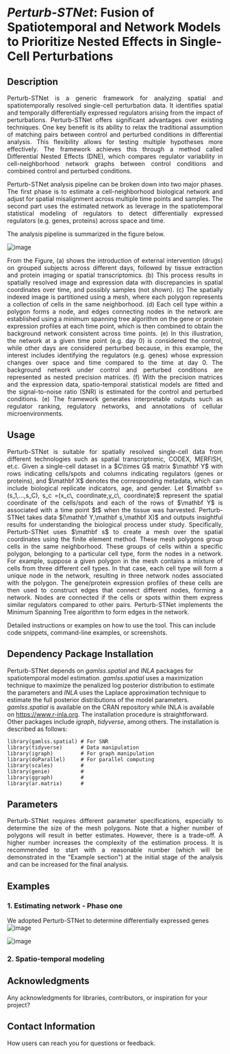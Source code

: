 # ***Perturb-STNet***: Fusion of Spatiotemporal and Network Models to Prioritize Nested Effects in Single-Cell Perturbations
## Description
<p align="justify"> Perturb-STNet is a generic framework for analyzing spatial and spatiotemporally resolved single-cell perturbation data. It identifies spatial and temporally differentially expressed regulators arising from the impact of perturbations. Perturb-STNet offers significant advantages over existing techniques. One key benefit is its ability to relax the traditional assumption of matching pairs between control and perturbed conditions in differential analysis. This flexibility allows for testing multiple hypotheses more effectively. The framework achieves this through a method called Differential Nested Effects (DNE), which compares regulator variability in cell-neighborhood network graphs between control conditions and combined control and perturbed conditions.</p>

<p align="justify"> Perturb-STNet analysis pipeline can be broken down into two major phases. The first phase is to estimate a cell-neighborhood biological network and adjust for spatial misalignment across multiple time points and samples. The second part uses the estimated network as leverage in the spatiotemporal statistical modeling of regulators to detect differentially expressed regulators (e.g. genes, proteins) across space and time. </p>

The analysis pipeline is summarized in the figure below. 

![image](https://github.com/user-attachments/assets/624a5741-b688-4034-9f90-ac688d1a18b7)

<p align="justify">From the Figure,  (a) shows the introduction of external intervention (drugs) on grouped subjects across different days, followed by tissue extraction and protein imaging or spatial transcriptomics. (b) This process results in spatially resolved image and expression data with discrepancies in spatial coordinates over time, and possibly samples (not shown). (c) The spatially indexed image is partitioned using a mesh, where each polygon represents a collection of cells in the same neighborhood. (d) Each cell type within a polygon forms a node, and edges connecting nodes in the network are established using a minimum spanning tree algorithm on the gene or protein expression profiles at each time point, which is then combined to obtain the background network consistent across time points. (e) In this illustration, the network at a given time point (e.g. day 0) is considered the control, while other days are considered perturbed because, in this example, the interest includes identifying the regulators (e.g. genes) whose expression changes over space and time compared to the time at day 0. The background network under control and perturbed conditions are represented as nested precision matrices. (f) With the precision matrices and the expression data, spatio-temporal statistical models are fitted and the signal-to-noise ratio (SNR) is estimated for the control and perturbed conditions. (e) The framework generates interpretable outputs such as regulator ranking, regulatory networks, and annotations of cellular microenvironments. </p>

## Usage
<p align="justify">Perturb-STNet is suitable for spatially resolved single-cell data from different technologies such as spatial transcriptomic, CODEX, MERFISH, et.c. Given a single-cell dataset in a $C\times G$ matrix $\mathbf Y$ with rows indicating cells/spots and columns indicating regulators (genes or proteins), and $\mathbf X$ denotes the corresponding metadata, which can include biological replicate indicators, age, and gender. Let $\mathbf s=(s_1,...,s_C), s_c =(x_c\, coordinate,y_c\, coordinate)$ represent the spatial coordinate of the cells/spots and each of the rows of $\mathbf Y$ is associated with a time point $t$ when the tissue was harvested.  Perturb-STNet takes data $(\mathbf Y,\mathbf s,\mathbf X)$ and outputs insightful results for understanding the biological process under study. Specifically, Perturb-STNet uses $\mathbf s$ to create a mesh over the spatial coordinates using the finite element method. These mesh polygons group cells in the same neighborhood. These groups of cells within a specific polygon, belonging to a particular cell type, form the nodes in a network. For example, suppose a given polygon in the mesh contains a mixture of cells from three different cell types. In that case, each cell type will form a unique node in the network, resulting in three network nodes associated with the polygon. The gene/protein expression profiles of these cells are then used to construct edges that connect different nodes, forming a network. Nodes are connected if the cells or spots within them express similar regulators compared to other pairs. Perturb-STNet implements the Minimum Spanning Tree algorithm to form edges in the network.</p>

Detailed instructions or examples on how to use the tool. This can include code snippets, command-line examples, or screenshots.

## Dependency Package Installation
Perturb-STNet depends on $gamlss.spatial$ and $INLA$ packages for spatiotemporal model estimation. $gamlss.spatial$ uses a maximization technique to maximize the penalized log posterior distribution to estimate the parameters and $INLA$ uses the Laplace approximation technique to estimate the full posterior distributions of the model parameters. $gamlss.spatial$ is available on the CRAN repository while INLA is available on https://www.r-inla.org. The installation procedure is straightforward. Other packages include $igraph$, $tidyverse$, among others. The installation is described as follows:
```{R}
library(gamlss.spatial) # For SNR
library(tidyverse)      # Data manipulation
library(igraph)         # For graph manipulation
library(doParallel)     # For parallel computing
library(scales)         # 
library(genie)          #
library(ggraph)         #
library(ar.matrix)      #
```
## Parameters
<p align="justify"> Perturb-STNet requires different parameter specifications, especially to determine the size of the mesh polygons. Note that a higher number of polygons will result in better estimates. However, there is a trade-off. A higher number increases the complexity of the estimation process. It is recommended to start with a reasonable number (which will be demonstrated in the "Example section") at the initial stage of the analysis and can be increased for the final analysis. </p>

## Examples
### 1. Estimating network - Phase one
We adopted Perturb-STNet to determine differentially expressed genes 
![image](https://github.com/user-attachments/assets/f2ea3d6c-38f3-418e-8cba-95ca675af0cb)

![image](https://github.com/user-attachments/assets/c801c04f-7e29-4eed-ad5d-da7aa3d6f893)

### 2. Spatio-temporal modeling

## Acknowledgments
Any acknowledgments for libraries, contributors, or inspiration for your project?
## Contact Information
How users can reach you for questions or feedback.

